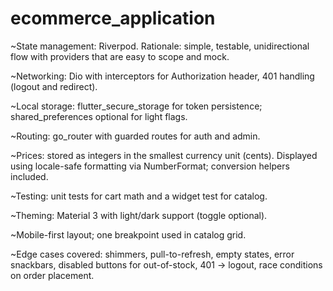 # ecommerce_application

~State management: Riverpod. Rationale: simple, testable, unidirectional flow with providers that are easy to scope and mock.

~Networking: Dio with interceptors for Authorization header, 401 handling (logout and redirect).

~Local storage: flutter_secure_storage for token persistence; shared_preferences optional for light flags.

~Routing: go_router with guarded routes for auth and admin.

~Prices: stored as integers in the smallest currency unit (cents). Displayed using locale-safe formatting via NumberFormat; conversion helpers included.

~Testing: unit tests for cart math and a widget test for catalog.

~Theming: Material 3 with light/dark support (toggle optional).

~Mobile-first layout; one breakpoint used in catalog grid.

~Edge cases covered: shimmers, pull-to-refresh, empty states, error snackbars, disabled buttons for out-of-stock, 401 -> logout, race conditions on order placement.